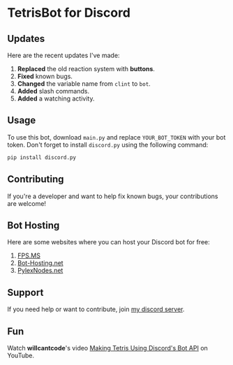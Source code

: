 # TetrisBot for Discord

## Updates
Here are the recent updates I've made:
1. **Replaced** the old reaction system with **buttons**.
2. **Fixed** known bugs.
3. **Changed** the variable name from `clint` to `bot`.
4. **Added** slash commands.
5. **Added** a watching activity.

## Usage
To use this bot, download `main.py` and replace `YOUR_BOT_TOKEN` with your bot token. Don't forget to install `discord.py` using the following command:
```bash
pip install discord.py
```

## Contributing
If you're a developer and want to help fix known bugs, your contributions are welcome!

## Bot Hosting

Here are some websites where you can host your Discord bot for free:

1. [FPS.MS](https://panel.fps.ms/auth/login)
2. [Bot-Hosting.net](https://bot-hosting.net/?aff=1203278055229882418)
3. [PylexNodes.net](https://client.pylexnodes.net/dashboard)

## Support
If you need help or want to contribute, join [my discord server](https://discord.gg/E3hzGKm78G).

## Fun
Watch **willcantcode**'s video [Making Tetris Using Discord's Bot API](https://youtu.be/UqQz1qkBMkE) on YouTube.
